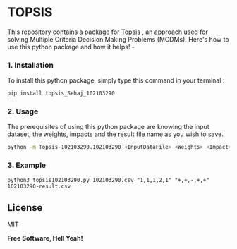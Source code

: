 # TOPSIS

This repository contains a package for [Topsis](https://en.wikipedia.org/wiki/TOPSIS) , an approach used for solving Multiple Criteria Decision Making Problems (MCDMs).
Here's how to use this python package and how it helps! -
### 1. Installation
To install this python package, simply type this command in your terminal :
```bash
pip install topsis_Sehaj_102103290
```
### 2. Usage
The prerequisites of using this python package are knowing the input dataset, the weights, impacts and the result file name as you wish to save.
```bash
python -m Topsis-102103290.102103290 <InputDataFile> <Weights> <Impact> <Resultfilename>
```
### 3. Example
```shell
python3 topsis102103290.py 102103290.csv "1,1,1,2,1" "+,+,-,+,+" 102103290-result.csv
```

## License

MIT

**Free Software, Hell Yeah!**
